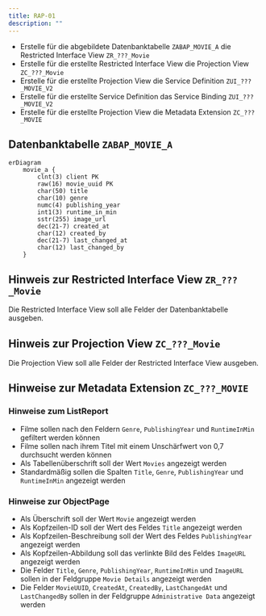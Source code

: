 ```yaml
---
title: RAP-01
description: ""
---
```


- Erstelle für die abgebildete Datenbanktabelle `ZABAP_MOVIE_A` die Restricted Interface View `ZR_???_Movie`
- Erstelle für die erstellte Restricted Interface View die Projection View `ZC_???_Movie`
- Erstelle für die erstellte Projection View die Service Definition `ZUI_???_MOVIE_V2`
- Erstelle für die erstellte Service Definition das Service Binding `ZUI_???_MOVIE_V2`
- Erstelle für die erstellte Projection View die Metadata Extension `ZC_???_MOVIE`

## Datenbanktabelle `ZABAP_MOVIE_A`

```mermaid
erDiagram
    movie_a {
        clnt(3) client PK
        raw(16) movie_uuid PK
        char(50) title
        char(10) genre
        numc(4) publishing_year
        int1(3) runtime_in_min
        sstr(255) image_url
        dec(21-7) created_at
        char(12) created_by
        dec(21-7) last_changed_at
        char(12) last_changed_by
    }
```

## Hinweis zur Restricted Interface View `ZR_???_Movie`

Die Restricted Interface View soll alle Felder der Datenbanktabelle ausgeben.

## Hinweis zur Projection View `ZC_???_Movie`

Die Projection View soll alle Felder der Restricted Interface View ausgeben.

## Hinweise zur Metadata Extension `ZC_???_MOVIE`

### Hinweise zum ListReport

- Filme sollen nach den Feldern `Genre`, `PublishingYear` und `RuntimeInMin` gefiltert werden können
- Filme sollen nach ihrem Titel mit einem Unschärfwert von 0,7 durchsucht werden können
- Als Tabellenüberschrift soll der Wert `Movies` angezeigt werden
- Standardmäßig sollen die Spalten `Title`, `Genre`, `PublishingYear` und `RuntimeInMin` angezeigt werden

### Hinweise zur ObjectPage

- Als Überschrift soll der Wert `Movie` angezeigt werden
- Als Kopfzeilen-ID soll der Wert des Feldes `Title` angezeigt werden
- Als Kopfzeilen-Beschreibung soll der Wert des Feldes `PublishingYear` angezeigt werden
- Als Kopfzeilen-Abbildung soll das verlinkte Bild des Feldes `ImageURL` angezeigt werden
- Die Felder `Title`, `Genre`, `PublishingYear`, `RuntimeInMin` und `ImageURL` sollen in der Feldgruppe `Movie Details` angezeigt werden
- Die Felder `MovieUUID`, `CreatedAt`, `CreatedBy`, `LastChangedAt` und `LastChangedBy` sollen in der Feldgruppe `Administrative Data` angezeigt werden

